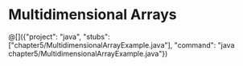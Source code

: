 # Multidimensional Arrays

@[]({"project": "java", "stubs": ["chapter5/MultidimensionalArrayExample.java"], "command": "java chapter5/MultidimensionalArrayExample.java"})
